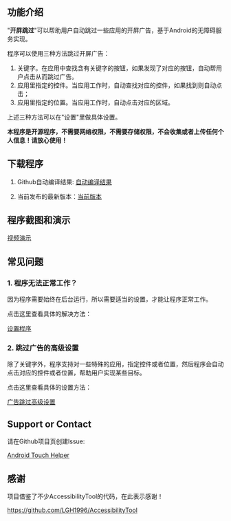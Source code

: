 ## 功能介绍

"**开屏跳过**"可以帮助用户自动跳过一些应用的开屏广告，基于Android的无障碍服务实现。

程序可以使用三种方法跳过开屏广告：

1. 关键字。在应用中查找含有关键字的按钮，如果发现了对应的按钮，自动帮用户点击从而跳过广告。
2. 应用里指定的控件。当应用工作时，自动查找对应的控件，如果找到则自动点击；
3. 应用里指定的位置。当应用工作时，自动点击对应的区域。

上述三种方法可以在"设置"里做具体设置。

**本程序是开源程序，不需要网络权限，不需要存储权限，不会收集或者上传任何个人信息！请放心使用！**

## 下载程序

1. Github自动编译结果: [自动编译结果](https://github.com/zfdang/Android-Touch-Helper/releases)

2. 当前发布的最新版本：[当前版本](TouchHelper-release-v2020.10.24.apk)

## 程序截图和演示

[视频演示](demo.mp4)

## 常见问题

### 1. 程序无法正常工作？

因为程序需要始终在后台运行，所以需要适当的设置，才能让程序正常工作。

点击这里查看具体的解决方法：

[设置程序](/enable)

### 2. 跳过广告的高级设置

除了关键字外，程序支持对一些特殊的应用，指定控件或者位置，然后程序会自动点击对应的控件或者位置，帮助用户实现某些目标。

点击这里查看具体的设置方法：

[广告跳过高级设置](/settings)

## Support or Contact

请在Github项目页创建Issue:

[Android Touch Helper](https://github.com/zfdang/Android-Touch-Helper)

## 感谢

项目借鉴了不少AccessibilityTool的代码，在此表示感谢！

https://github.com/LGH1996/AccessibilityTool



